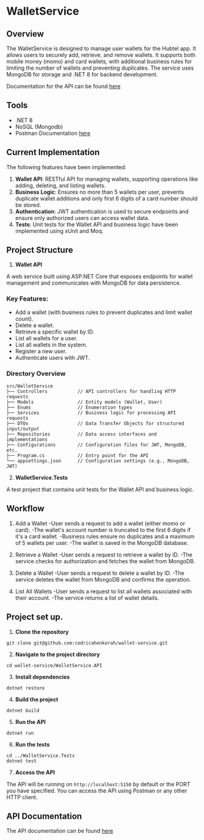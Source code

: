 # WalletService

## Overview

The WalletService is designed to manage user wallets for the Hubtel app. It allows users to securely add, retrieve, and remove wallets. It supports both mobile money (momo) and card wallets, with additional business rules for limiting the number of wallets and preventing duplicates. The service uses MongoDB for storage and .NET 8 for backend development.

Documentation for the API can be found [here](https://documenter.getpostman.com/view/9097411/2sAYQgfngD)

## Tools

- .NET 8
- NoSQL (Mongodb)
- Postman Documentation [here](https://documenter.getpostman.com/view/9097411/2sAYQgfngD)

## Current Implementation

The following features have been implemented:

1. **Wallet API**: RESTful API for managing wallets, supporting operations like adding, deleting, and listing wallets.
2. **Business Logic**: Ensures no more than 5 wallets per user, prevents duplicate wallet additions and only first 6 digits of a card number should be stored.
3. **Authentication**: JWT authentication is used to secure endpoints and ensure only authorized users can access wallet data.
4. **Tests**: Unit tests for the Wallet API and business logic have been implemented using xUnit and Moq.

## Project Structure

1. **Wallet API**

A web service built using ASP.NET Core that exposes endpoints for wallet management and communicates with MongoDB for data persistence.

### Key Features:

- Add a wallet (with business rules to prevent duplicates and limit wallet count).
- Delete a wallet.
- Retrieve a specific wallet by ID.
- List all wallets for a user.
- List all wallets in the system.
- Register a new user.
- Authenticate users with JWT.

### Directory Overview

```shell
src/WalletService
├── Controllers           // API controllers for handling HTTP requests
├── Models                // Entity models (Wallet, User)
├── Enums                 // Enumeration types
├── Services              // Business logic for processing API requests
├── DTOs                  // Data Transfer Objects for structured input/output
├── Repositories          // Data access interfaces and implementations
├── Configurations        // Configuration files for JWT, MongoDB, etc.
├── Program.cs            // Entry point for the API
└── appsettings.json      // Configuration settings (e.g., MongoDB, JWT)
```

2. **WalletService.Tests**

A test project that contains unit tests for the Wallet API and business logic.

## Workflow

1. Add a Wallet
   -User sends a request to add a wallet (either momo or card).
   -The wallet's account number is truncated to the first 6 digits if it's a card wallet.
   -Business rules ensure no duplicates and a maximum of 5 wallets per user.
   -The wallet is saved in the MongoDB database.

2. Retrieve a Wallet
   -User sends a request to retrieve a wallet by ID.
   -The service checks for authorization and fetches the wallet from MongoDB.

3. Delete a Wallet
   -User sends a request to delete a wallet by ID.
   -The service deletes the wallet from MongoDB and confirms the operation.

4. List All Wallets
   -User sends a request to list all wallets associated with their account.
   -The service returns a list of wallet details.

## Project set up.

1. **Clone the repository**

```shell
git clone git@github.com:cedricahenkorah/wallet-service.git
```

2. **Navigate to the project directory**

```shell
cd wallet-service/WalletService.API
```

3. **Install dependencies**

```shell
dotnet restore
```

4. **Build the project**

```shell
dotnet build
```

5. **Run the API**

```shell
dotnet run
```

6. **Run the tests**

```shell
cd ../WalletService.Tests
dotnet test
```

7. **Access the API**

The API will be running on `http://localhost:5150` by default or the PORT you have specified. You can access the API using Postman or any other HTTP client.

## API Documentation

The API documentation can be found [here](https://documenter.getpostman.com/view/9097411/2sAYQgfngD)
